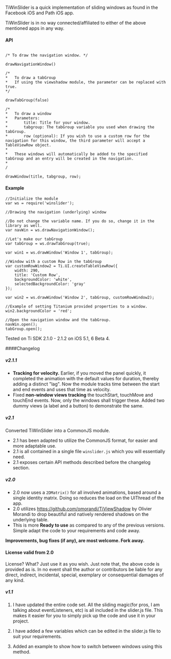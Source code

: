 TiWinSlider is a quick implementation of sliding windows as found in the Facebook iOS and Path iOS app. 

TiWinSlider is in no way connected/affiliated to either of the above mentioned apps in any way.

#### API
~~~~  

/* To draw the navigation window. */

drawNavigationWindow()

/* 
*	To draw a tabGroup 
*	If using the viewshadow module, the parameter can be replaced with true.
*/

drawTabGroup(false)

/* 
*	To draw a window 
*	Parameters:
*		title: Title for your window.
*		tabgroup: The tabGroup variable you used when drawing the tabGroup.
*		row (optional): If you wish to use a custom row for the navigation for this window, the third parameter will accept a TableViewRow object.
*
*	These windows will automatically be added to the specified tabGroup and an entry will be created in the navigation.
*
/

drawWindow(title, tabgroup, row);

~~~~

#### Example
~~~~  
//Initialize the module
var ws = require('winslider'); 

//Drawing the navigation (underlying) window

//Do not change the variable name. If you do so, change it in the library as well.
var navWin = ws.drawNavigationWindow();

//Let's make our tabGroup
var tabGroup = ws.drawTabGroup(true);

var win1 = ws.drawWindow('Window 1', tabGroup);

//Window with a custom Row in the tabGroup
var customRowWindow2 = Ti.UI.createTableViewRow({
	width: 290,
	title: 'Custom Row',
	backgroundColor: 'white',
	selectedBackgroundColor: 'gray'
});

var win2 = ws.drawWindow('Window 2', tabGroup, customRowWindow2);

//Example of setting Titanium provided properties to a window.
win2.backgroundColor = 'red';

//Open the navigation window and the tabGroup.
navWin.open();
tabGroup.open();

~~~~  

Tested on Ti SDK 2.1.0 - 2.1.2 on iOS 5.1, 6 Beta 4.

####Changelog

##### v2.1.1
- **Tracking for velocity.** Earlier, if you moved the panel quickly, it completed the animation with the default values for duration, thereby adding a distinct "lag". Now the module tracks time between the start and end events and uses that time as velocity.
- Fixed **non-window views tracking** the touchStart, touchMove and touchEnd events. Now, only the windows shall trigger these. Added two dummy views (a label and a button) to demonstrate the same. 

##### v2.1
Converted TiWinSlider into a CommonJS module.  

- 2.1 has been adapted to utilize the CommonJS format, for easier and more adaptable use.
- 2.1 is all contained in a single file `winslider.js` which you will essentially need.
- 2.1 exposes certain API methods described before the changelog section.


##### v2.0
- 2.0 now uses a `2DMatrix()` for all involved animations, based around a single identity matrix. Doing so reduces the load on the UIThread of the app.
- 2.0 utilizes <https://github.com/omorandi/TiViewShadow> by Olivier Morandi to drop beautiful and natively rendered shadows on the underlying table.
- This is more <strong>Ready to use</strong> as compared to any of the previous versions. Simple adapt the code to your requirements and code away.

<strong>Improvements, bug fixes (if any), are most welcome. Fork away.</strong>


#### License valid from 2.0
License? What? Just use it as you wish. Just note that, the above code is provided as is. In no event shall the author or contributors be liable for any direct, indirect, incidental, special, exemplary or consequential damages of any kind. 


##### v1.1
1. I have updated the entire code set. All the sliding magic(for pros, I am talking about eventListeners, etc) is all included in the slider.js file. This makes it easier for you to simply pick up the code and use it in your project. 

2. I have added a few variables which can be edited in the slider.js file to suit your requirements.

3. Added an example to show how to switch between windows using this method.